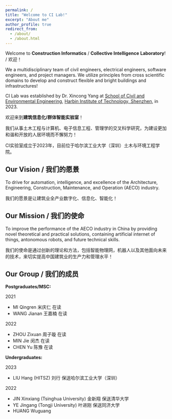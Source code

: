 ```yaml
---
permalink: /
title: "Welcome to CI Lab!"
excerpt: "About me"
author_profile: true
redirect_from: 
  - /about/
  - /about.html
---
```


Welcome to **Construction Informatics** / **Collective Intelligence** **Laboratory**! / 欢迎！

We a multidisciplinary team of civil engineers, electrical engineers, software engineers, and project managers. We utilize principles from cross scientific domains to develop and construct flexible and bright buildings and infrastructures!

CI Lab was established by Dr. Xincong Yang at [School of Civil and Environmental Engineering](http://sce.hitsz.edu.cn/), [Harbin Institute of Technology, Shenzhen](https://www.hitsz.edu.cn/index.html), in 2023.

欢迎来到**建筑信息化/群体智能实验室**！

我们从事土木工程与计算机、电子信息工程、管理学的交叉科学研究，为建设更加和谐和开放的人居环境而不懈努力！

CI实验室成立于2023年，目前位于哈尔滨工业大学（深圳）土木与环境工程学院。

Our Vision / 我们的愿景
-----
To drive for automation, intelligence, and excellence of the Architecture, Engineering, Construction, Maintenance, and Operation (AECO) industry.

我们的愿景是让建筑业全产业数字化、信息化、智能化！

Our Mission / 我们的使命
-----
To improve the performance of the AECO industry in China by providing novel theoretical and practical solutions, containing artificial internet of things, antonomous robots, and future technical skills.

我们的使命是通过创新的理论和方法，包括智能物理网，机器人以及其他面向未来的技术，来切实提高中国建筑业的生产力和管理水平！

Our Group / 我们的成员
-----

**Postgraduates/MSC:**

2021
- MI Qingren 米庆仁 在读
- WANG Jianan 王嘉楠 在读

2022
- ZHOU Zixuan 周子璇 在读
- MIN Jie 闵杰 在读
- CHEN Yu 陈豫 在读

**Undergraduates:**

2023
- LIU Hang (HITSZ) 刘行 保送哈尔滨工业大学（深圳）

2022
- JIN Xinxiang (Tsinghua University) 金新翔 保送清华大学
- YE Jingang (Tongji University) 叶进刚 保送同济大学
- HUANG Wuguang 

